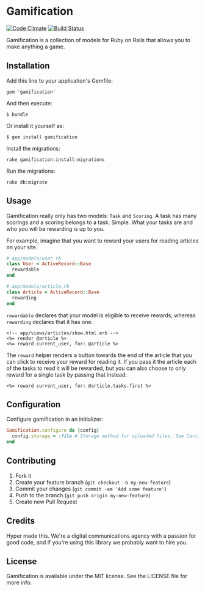 # Gamification

[![Code Climate](https://codeclimate.com/github/hyperoslo/gamification.png)](https://codeclimate.com/github/hyperoslo/gamification)
[![Build Status](https://travis-ci.org/hyperoslo/gamification.png)](https://travis-ci.org/hyperoslo/gamification)

Gamification is a collection of models for Ruby on Rails that allows you to make anything a game.

## Installation

Add this line to your application's Gemfile:

    gem 'gamification'

And then execute:

    $ bundle

Or install it yourself as:

    $ gem install gamification

Install the migrations:

    rake gamification:install:migrations
    
Run the migrations:

    rake db:migrate

## Usage

Gamification really only has two models: `Task` and `Scoring`. A task has many scorings and a
scoring belongs to a task. Simple. What your tasks are and who you will be rewarding is up
to you.

For example, imagine that you want to reward your users for reading articles on your site.

```ruby
# app/models/user.rb
class User < ActiveRecord::Base
  rewardable
end

# app/models/article.rb
class Article < ActiveRecord::Base
  rewarding
end
```

`rewardable` declares that your model is eligible to receive rewards, whereas `rewarding`
declares that it has one.

```erb
<!-- app/views/articles/show.html.erb -->
<%= render @article %>
<%= reward current_user, for: @article %>
```

The `reward` helper renders a button towards the end of the article that you can click to
receive your reward for reading it. If you pass it the article each of the tasks to read it
will be rewarded, but you can also choose to only reward for a single task by passing that
instead:

```erb
<%= reward current_user, for: @article.tasks.first %>
```

## Configuration

Configure gamification in an initializer:

```ruby
Gamification.configure do |config|
  config.storage = :file # Storage method for uploaded files. See CarrierWave for details.
end
```

## Contributing

1. Fork it
2. Create your feature branch (`git checkout -b my-new-feature`)
3. Commit your changes (`git commit -am 'Add some feature'`)
4. Push to the branch (`git push origin my-new-feature`)
5. Create new Pull Request

## Credits

Hyper made this. We're a digital communications agency with a passion for good code,
and if you're using this library we probably want to hire you.

## License

Gamification is available under the MIT license. See the LICENSE file for more info.
